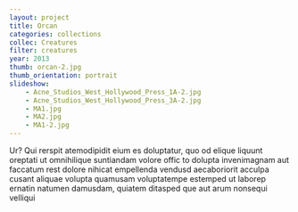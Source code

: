 ```yaml
---
layout: project
title: Orcan
categories: collections
collec: Creatures
filter: creatures
year: 2013
thumb: orcan-2.jpg
thumb_orientation: portrait
slideshow:
    - Acne_Studios_West_Hollywood_Press_1A-2.jpg
    - Acne_Studios_West_Hollywood_Press_3A-2.jpg
    - MA1.jpg
    - MA2.jpg
    - MA1-2.jpg
---
```


Ur? Qui rerspit atemodipidit eium es doluptatur, quo od elique liquunt oreptati ut omnihilique suntiandam volore offic to dolupta invenimagnam aut faccatum rest dolore nihicat empellenda vendusd aecaboriorit acculpa cusant aliquae volupta quamusam voluptatempe estemped ut laborep ernatin natumen damusdam, quiatem ditasped que aut arum nonsequi velliqui